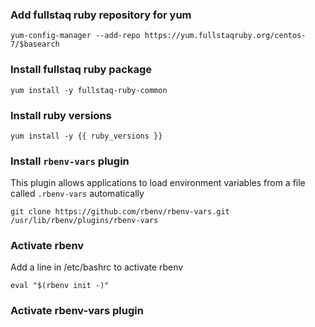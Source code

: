 ### Add fullstaq ruby repository for yum

```
yum-config-manager --add-repo https://yum.fullstaqruby.org/centos-7/$basearch
```

### Install fullstaq ruby package

```
yum install -y fullstaq-ruby-common
```

### Install ruby versions

```
yum install -y {{ ruby_versions }}
```

### Install `rbenv-vars` plugin

This plugin allows applications to load environment variables from a file called `.rbenv-vars` automatically

```
git clone https://github.com/rbenv/rbenv-vars.git /usr/lib/rbenv/plugins/rbenv-vars
```

### Activate rbenv

Add a line in /etc/bashrc to activate rbenv

```
eval "$(rbenv init -)"
```

### Activate rbenv-vars plugin
